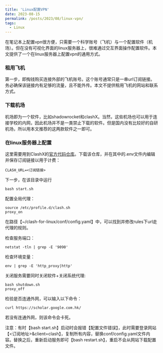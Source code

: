 ```yaml
---
title: 'Linux配置VPN'
date: 2023-08-15
permalink: /posts/2023/08/linux-vpn/
tags:
  - Linux
---
```


在笔记本上配置vpn很方便，只需要一个科学账号（飞机）与一个配置软件（机场）。但在没有可视化界面的linux服务器上，很难通过交互界面操作配置软件。本文提供了一个在linux服务器上配置vpn的通用方式。

### 租用飞机

第一步，即掏钱购买连接外部的飞机账号。这个账号通常只是一串url订阅链接。务必确保该链接内有足够的流量，且不能外传。本文不提供租用飞机的网站和联系方式。

### 下载机场

机场即为一个软件，比如shadowrocket和clashX。当然，这些机场也可以用于连接学校的内网，因此机场并不是一类禁止下载的软件。但是国内没有比较好的自研机场，所以用本文推荐的这两款软件之一即可。

### 在linux服务器上配置

这里需要用到ClashX的[官方代码仓库](https://github.com/wanhebin/clash-for-linux)。下载该仓库，并在其中的.env文件内编辑并保存订阅链接以用于计费：
```shell
CLASH_URL=<订阅链接>
```
下一步，在该目录中运行
```shell
bash start.sh
```
配置全局代理：
```shell
source /etc/profile.d/clash.sh
proxy_on
```

在路径【~/clash-for-linux/conf/config.yaml】中，可以找到并修改rules下url走代理的规则。


检查服务端口：
```shell
netstat -tln | grep -E '9090'
```

检查环境变量：
```shell
env | grep -E 'http_proxy|http'
```

关闭服务需要同时关闭软件+关闭系统代理:
```shell
bash shutdown.sh
proxy_off
```


检验是否连通外网，可以输入以下命令：
```shell
curl https://scholar.google.com.hk/
```
若没有连通外网，则该命令会卡死。

注意：有时【bash start.sh】启动时会报错【配置文件错误】，此时需要登录网站【\<订阅地址\>&client=clash】，复制所有内容，替换conf/config.yaml文件内容。替换之后，重新启动服务即可【bash restart.sh】，重启不会从网站下载配置文件。




